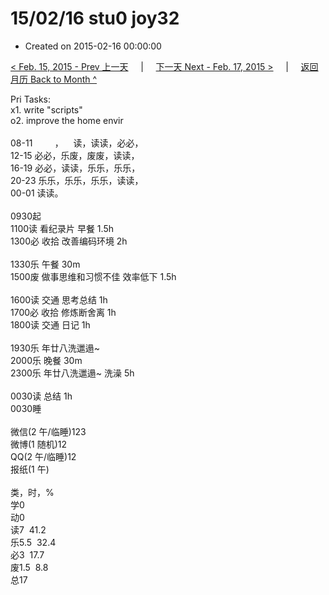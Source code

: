 # 15/02/16 stu0 joy32

- Created on 2015-02-16 00:00:00

[< Feb. 15, 2015 - Prev 上一天](/_archived/lifelogs/2015/02/d15.md) &nbsp; &nbsp; | &nbsp; &nbsp; [下一天 Next - Feb. 17, 2015 >](/_archived/lifelogs/2015/02/d17.md) &nbsp; &nbsp; |  &nbsp; &nbsp; [返回月历 Back to Month ^](/_archived/lifelogs/2015/02/index.md)
<br/><div>Pri Tasks:<br/>x1. write "scripts"<br/>o2. improve the home envir<div><br/></div>08-11         ，    读，读读，必必，<br/>12-15 必必，乐废，废废，读读，<br/>16-19 必必，读读，乐乐，乐乐，<br/>20-23 乐乐，乐乐，乐乐，读读，</div><div>00-01 读读。<br/><div><br/></div>0930起<br/>1100读 看纪录片 早餐 1.5h<br/>1300必 收拾 改善编码环境 2h<div><br/></div>1330乐 午餐 30m<br/>1500废 做事思维和习惯不佳 效率低下 1.5h<div><br/></div>1600读 交通 思考总结 1h<br/>1700必 收拾 修炼断舍离 1h<br/>1800读 交通 日记 1h</div><div><br/><div>1930乐 年廿八洗邋遢~</div><div>2000乐 晚餐 30m</div>2300乐 年廿八洗邋遢~ 洗澡 5h</div><div><div><br/></div>0030读 总结 1h<div>0030睡</div><div><br/></div>微信(2 午/临睡)123<br/>微博(1 随机)12<br/>QQ(2 午/临睡)12<br/>报纸(1 午)<div><br/></div>类，时，%<br/>学0<br/>动0<br/>读7  41.2<br/>乐5.5  32.4<br/>必3  17.7<br/>废1.5  8.8<br/>总17</div>
